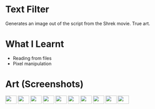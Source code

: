 # Text Filter
Generates an image out of the script from the Shrek movie. True art.

# What I Learnt
* Reading from files
* Pixel manipulation

# Art (Screenshots)
<img src="https://user-images.githubusercontent.com/63420202/169604688-b3fc93da-47b4-44d2-9352-83d6f9de5ee2.jpg" width=35 height=26>
<img src="https://user-images.githubusercontent.com/63420202/169604728-823a7070-f8dc-48b7-8c91-182232dc1650.jpg" width=35 height=26>
<img src="https://user-images.githubusercontent.com/63420202/169604734-a748359f-a7e3-4d7a-aff9-b56430d68800.jpg" width=35 height=26>
<img src="https://user-images.githubusercontent.com/63420202/169604753-6e3b4ea4-2b17-4565-908f-5ebb2c922c77.jpg" width=35 height=26>
<img src="https://user-images.githubusercontent.com/63420202/170634590-f5110d6c-cb85-4958-80e9-6375aa1817f5.jpg" width=35 height=26>
<img src="https://user-images.githubusercontent.com/63420202/169604765-ce1facc4-31e0-4d0b-a262-d0abc17832a9.jpg" width=35 height=26>
<img src="https://user-images.githubusercontent.com/63420202/170634651-fe801cd3-1e30-4ce7-a989-7cc0db36b62d.jpg" width=35 height=26>
<img src="https://user-images.githubusercontent.com/63420202/169604776-89a2a167-798d-4a05-8b0c-f6907b0d9c14.jpg" width=35 height=26>
<img src="https://user-images.githubusercontent.com/63420202/169604836-b884943b-0595-4d41-88bb-97ebf3e44874.jpg" width=35 height=26>
<img src="https://user-images.githubusercontent.com/63420202/169604805-7bc447cf-1e98-4ac0-8456-770d48cc395f.jpg" width=35 height=26>

